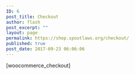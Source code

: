 ```yaml
---
ID: 6
post_title: Checkout
author: flash
post_excerpt: ""
layout: page
permalink: https://shop.spoutlaws.org/checkout/
published: true
post_date: 2017-09-23 06:06:06
---
```

[woocommerce_checkout]